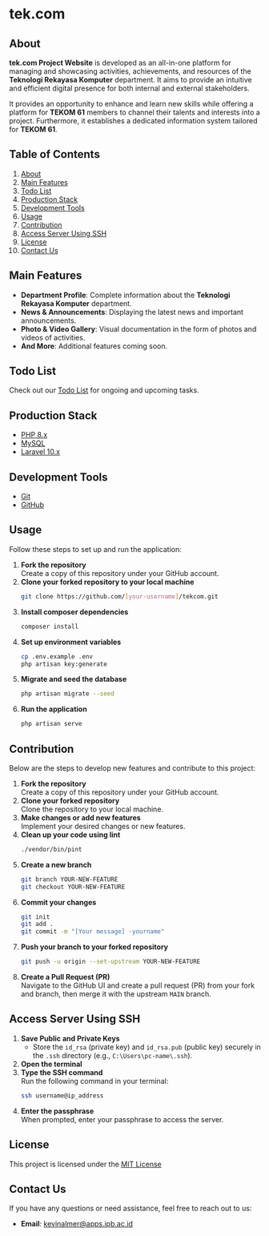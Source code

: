 # tek.com
## About
**tek.com Project Website** is developed as an all-in-one platform for managing and showcasing activities, achievements, and resources of the **Teknologi Rekayasa Komputer** department. It aims to provide an intuitive and efficient digital presence for both internal and external stakeholders.

It provides an opportunity to enhance and learn new skills while offering a platform for **TEKOM 61** members to channel their talents and interests into a project. Furthermore, it establishes a dedicated information system tailored for **TEKOM 61**.

## Table of Contents
1. [About](#about)
2. [Main Features](#main-features)
3. [Todo List](#todo-list)
4. [Production Stack](#production-stack)
5. [Development Tools](#development-tools)
6. [Usage](#usage)
7. [Contribution](#contribution)
8. [Access Server Using SSH](#access-server-using-ssh)
9. [License](#license)
10. [Contact Us](#contact-us)

## Main Features
- **Department Profile**: Complete information about the **Teknologi Rekayasa Komputer** department.
- **News & Announcements**: Displaying the latest news and important announcements.
- **Photo & Video Gallery**: Visual documentation in the form of photos and videos of activities.
- **And More**: Additional features coming soon.

## Todo List
Check out our [Todo List](todo-list.md) for ongoing and upcoming tasks.

## Production Stack
-   [PHP 8.x](https://www.php.net/)
-   [MySQL](https://www.mysql.com/)
-   [Laravel 10.x](https://laravel.com)

## Development Tools
-   [Git](https://git-scm.com/)
-   [GitHub](https://github.com/)

## Usage
Follow these steps to set up and run the application:
1. **Fork the repository**  
   Create a copy of this repository under your GitHub account.
2. **Clone your forked repository to your local machine**
   ```bash
   git clone https://github.com/[your-username]/tekcom.git
   ```
3. **Install composer dependencies**
   ```bash
   composer install
   ```
4. **Set up environment variables**
   ```bash
   cp .env.example .env
   php artisan key:generate
   ```
5. **Migrate and seed the database**
   ```bash
   php artisan migrate --seed
   ```
6. **Run the application**
   ```bash
   php artisan serve
   ```

## Contribution
Below are the steps to develop new features and contribute to this project:

1. **Fork the repository**  
   Create a copy of this repository under your GitHub account.
2. **Clone your forked repository**  
   Clone the repository to your local machine.
3. **Make changes or add new features**  
   Implement your desired changes or new features.
4. **Clean up your code using lint**  
   ```bash
   ./vendor/bin/pint
   ```
5. **Create a new branch**
   ```bash
   git branch YOUR-NEW-FEATURE
   git checkout YOUR-NEW-FEATURE
   ```
6. **Commit your changes**
   ```bash
   git init
   git add .
   git commit -m "[Your message] -yourname"
   ```
7. **Push your branch to your forked repository**
   ```bash
   git push -u origin --set-upstream YOUR-NEW-FEATURE
   ```
8. **Create a Pull Request (PR)**  
   Navigate to the GitHub UI and create a pull request (PR) from your fork and branch, then merge it with the upstream `MAIN` branch.

## Access Server Using SSH
1. **Save Public and Private Keys**  
   - Store the `id_rsa` (private key) and `id_rsa.pub` (public key) securely in the `.ssh` directory (e.g., `C:\Users\pc-name\.ssh`).
2. **Open the terminal**
3. **Type the SSH command**  
   Run the following command in your terminal:
   ```bash
   ssh username@ip_address
   ```
4. **Enter the passphrase**  
   When prompted, enter your passphrase to access the server.

## License
This project is licensed under the [MIT License](LICENSE)

## Contact Us
If you have any questions or need assistance, feel free to reach out to us:
- **Email**: [kevinalmer@apps.ipb.ac.id](mailto:kevinalmer@apps.ipb.ac.id)
